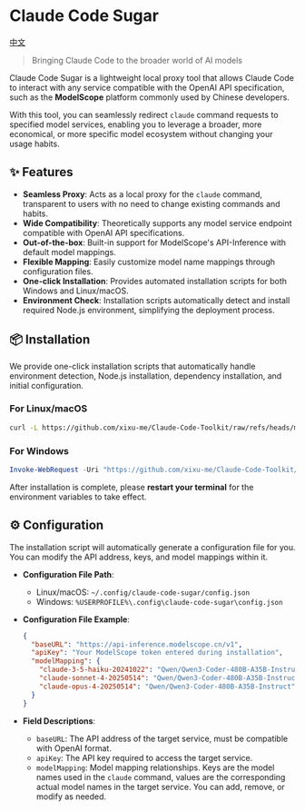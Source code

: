 # Claude Code Sugar

[中文](./README.zh.md)

> Bringing Claude Code to the broader world of AI models

Claude Code Sugar is a lightweight local proxy tool that allows Claude Code to interact with any service compatible with the OpenAI API specification, such as the **ModelScope** platform commonly used by Chinese developers.

With this tool, you can seamlessly redirect `claude` command requests to specified model services, enabling you to leverage a broader, more economical, or more specific model ecosystem without changing your usage habits.

## ✨ Features

* **Seamless Proxy**: Acts as a local proxy for the `claude` command, transparent to users with no need to change existing commands and habits.
* **Wide Compatibility**: Theoretically supports any model service endpoint compatible with OpenAI API specifications.
* **Out-of-the-box**: Built-in support for ModelScope's API-Inference with default model mappings.
* **Flexible Mapping**: Easily customize model name mappings through configuration files.
* **One-click Installation**: Provides automated installation scripts for both Windows and Linux/macOS.
* **Environment Check**: Installation scripts automatically detect and install required Node.js environment, simplifying the deployment process.

## 📦 Installation

We provide one-click installation scripts that automatically handle environment detection, Node.js installation, dependency installation, and initial configuration.

### For Linux/macOS

```bash
curl -L https://github.com/xixu-me/Claude-Code-Toolkit/raw/refs/heads/main/sugar/install.sh | bash
```

### For Windows

```powershell
Invoke-WebRequest -Uri "https://github.com/xixu-me/Claude-Code-Toolkit/raw/main/sugar/install.ps1" -OutFile "install.ps1"; .\install.ps1
```

After installation is complete, please **restart your terminal** for the environment variables to take effect.

## ⚙️ Configuration

The installation script will automatically generate a configuration file for you. You can modify the API address, keys, and model mappings within it.

* **Configuration File Path**:
  * Linux/macOS: `~/.config/claude-code-sugar/config.json`
  * Windows: `%USERPROFILE%\.config\claude-code-sugar\config.json`

* **Configuration File Example**:

    ```json
    {
      "baseURL": "https://api-inference.modelscope.cn/v1",
      "apiKey": "Your ModelScope token entered during installation",
      "modelMapping": {
        "claude-3-5-haiku-20241022": "Qwen/Qwen3-Coder-480B-A35B-Instruct",
        "claude-sonnet-4-20250514": "Qwen/Qwen3-Coder-480B-A35B-Instruct",
        "claude-opus-4-20250514": "Qwen/Qwen3-Coder-480B-A35B-Instruct"
      }
    }
    ```

* **Field Descriptions**:
  * `baseURL`: The API address of the target service, must be compatible with OpenAI format.
  * `apiKey`: The API key required to access the target service.
  * `modelMapping`: Model mapping relationships. Keys are the model names used in the `claude` command, values are the corresponding actual model names in the target service. You can add, remove, or modify as needed.
